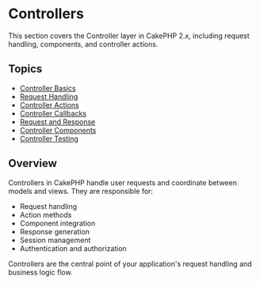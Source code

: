 # Controllers

This section covers the Controller layer in CakePHP 2.x, including request handling, components, and controller actions.

## Topics

- [Controller Basics](./controller-basics.md)
- [Request Handling](./request-handling.md)
- [Controller Actions](./controller-actions.md)
- [Controller Callbacks](./controller-callbacks.md)
- [Request and Response](./request-response.md)
- [Controller Components](./controller-components.md)
- [Controller Testing](./controller-testing.md)

## Overview

Controllers in CakePHP handle user requests and coordinate between models and views. They are responsible for:

- Request handling
- Action methods
- Component integration
- Response generation
- Session management
- Authentication and authorization

Controllers are the central point of your application's request handling and business logic flow. 
